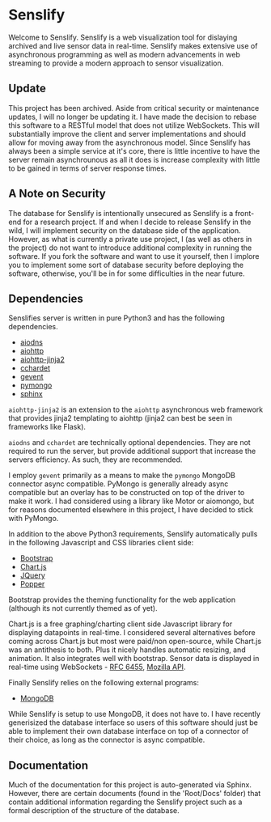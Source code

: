 # Senslify
Welcome to Senslify. Senslify is a web visualization tool for dislaying archived and live sensor data in real-time. Senslify makes extensive use of asynchronous programming as well as modern advancements in web streaming to provide a modern approach to sensor visualization.


## Update
This project has been archived. Aside from critical security or maintenance updates, I will no longer be updating it. I have made the decision to rebase this software to a RESTful model that does not utilize WebSockets. This will substantially improve the client and server implementations and should allow for moving away from the asynchronous model. Since Senslify has always been a simple service at it's core, there is little incentive to have the server remain asynchrounous as all it does is increase complexity with little to be gained in terms of server response times.


## A Note on Security
The database for Senslify is intentionally unsecured as Senslify is a front-end
for a research project. If and when I decide to release Senslify in the wild,
I will implement security on the database side of the application. However, 
as what is currently a private use project, I (as well as others in the 
project) do not want to introduce additional complexity in running the 
software. If you fork the software and want to use it yourself, then I implore
you to implement some sort of database security before deploying the
software, otherwise, you'll be in for some difficulties in the near future.


## Dependencies
Senslifies server is written in pure Python3 and has the following dependencies.
+ [aiodns](https://pypi.org/project/aiodns/)
+ [aiohttp](https://pypi.org/project/aiohttp/)
+ [aiohttp-jinja2](https://pypi.org/project/aiohttp-jinja2/)
+ [cchardet](https://pypi.org/project/cchardet/)
+ [gevent](https://pypi.org/project/gevent/)
+ [pymongo](https://pypi.org/project/pymongo/)
+ [sphinx](https://pypi.org/project/Sphinx/)


`aiohttp-jinja2` is an extension to the `aiohttp` asynchronous web framework that provides jinja2 templating to aiohttp (jinja2 can best be seen in frameworks like Flask).


`aiodns` and `cchardet` are technically optional dependencies. They are not required to run the server, but provide additional support that increase the servers efficiency. As such, they are recommended.


I employ `gevent` primarily as a means to make the `pymongo` MongoDB
connector async compatible. PyMongo is generally already async compatible
but an overlay has to be constructed on top of the driver to make it work.
I had considered using a library like Motor or aiomongo, but for reasons
documented elsewhere in this project, I have decided to stick with PyMongo.


In addition to the above Python3 requirements, Senslify automatically pulls in the following Javascript and CSS libraries client side:
+ [Bootstrap](https://getbootstrap.com/)
+ [Chart.js](https://www.chartjs.org/)
+ [JQuery](https://jquery.com/)
+ [Popper](https://popper.js.org/)


Bootstrap provides the theming functionality for the web application (although
its not currently themed as of yet).


Chart.js is a free graphing/charting client side Javascript library for displaying datapoints in real-time. I considered several alternatives before
coming across Chart.js but most were paid/non open-source, while Chart.js
was an antithesis to both. Plus it nicely handles automatic resizing, and animation. It also integrates well with bootstrap. Sensor data is displayed
in real-time using WebSockets - [RFC 6455](https://tools.ietf.org/html/rfc6455), [Mozilla API](https://developer.mozilla.org/en-US/docs/Web/API/WebSockets_API).


Finally Senslify relies on the following external programs:
+ [MongoDB](https://www.mongodb.com/)


While Senslify is setup to use MongoDB, it does not have to. I have recently
generisized the database interface so users of this software should just be 
able to implement their own database interface on top of a connector of their
choice, as long as the connector is async compatible.


## Documentation
Much of the documentation for this project is auto-generated via Sphinx.
However, there are certain documents (found in the 'Root/Docs' folder) that 
contain additional information regarding the Senslify project such as a
formal description of the structure of the database.

